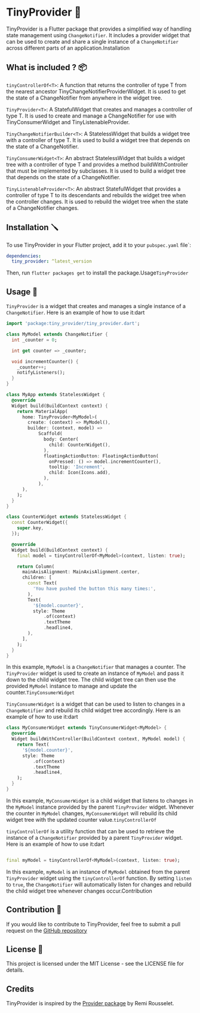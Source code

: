 # TinyProvider 🧩 

TinyProvider is a Flutter package that provides a simplified way of handling state management
using ```ChangeNotifier```. It includes a provider widget that can be used to create and share a single instance of
a ```ChangeNotifier``` across different parts of an application.Installation

## What is included ? 📦 

`tinyControllerOf<T>`: A function that returns the controller of type T from the nearest ancestor
TinyChangeNotifierProviderWidget<T>. It is used to get the state of a ChangeNotifier from anywhere in the widget tree.

`TinyProvider<T>`: A StatefulWidget that creates and manages a controller of type T. It is used to create and manage a
ChangeNotifier for use with TinyConsumerWidget and TinyListenableProvider.

`TinyChangeNotifierBuilder<T>`: A StatelessWidget that builds a widget tree with a controller of type T. It is used to
build a widget tree that depends on the state of a ChangeNotifier.

`TinyConsumerWidget<T>`: An abstract StatelessWidget that builds a widget tree with a controller of type T and provides
a method buildWithController that must be implemented by subclasses. It is used to build a widget tree that depends on
the state of a ChangeNotifier.

`TinyListenableProvider<T>`: An abstract StatefulWidget that provides a controller of type T to its descendants and
rebuilds the widget tree when the controller changes. It is used to rebuild the widget tree when the state of a
ChangeNotifier changes.

## Installation 🪛

To use TinyProvider in your Flutter project, add it to your ```pubspec.yaml``` file`:

```yaml
dependencies:
  tiny_provider: ^latest_version
```

Then, run ```flutter packages get``` to install the package.Usage```TinyProvider```

## Usage 🤖 

```TinyProvider``` is a widget that creates and manages a single instance of a ```ChangeNotifier```. Here is an example
of how to use it:dart

```dart
import 'package:tiny_provider/tiny_provider.dart';

class MyModel extends ChangeNotifier {
  int _counter = 0;

  int get counter => _counter;

  void incrementCounter() {
    _counter++;
    notifyListeners();
  }
}

class MyApp extends StatelessWidget {
  @override
  Widget build(BuildContext context) {
    return MaterialApp(
      home: TinyProvider<MyModel>(
        create: (context) => MyModel(),
        builder: (context, model) =>
            Scaffold(
              body: Center(
                child: CounterWidget(),
              ),
              floatingActionButton: FloatingActionButton(
                onPressed: () => model.incrementCounter(),
                tooltip: 'Increment',
                child: Icon(Icons.add),
              ),
            ),
      ),
    );
  }
}

class CounterWidget extends StatelessWidget {
  const CounterWidget({
    super.key,
  });

  @override
  Widget build(BuildContext context) {
    final model = tinyControllerOf<MyModel>(context, listen: true);

    return Column(
      mainAxisAlignment: MainAxisAlignment.center,
      children: [
        const Text(
          'You have pushed the button this many times:',
        ),
        Text(
          '${model.counter}',
          style: Theme
              .of(context)
              .textTheme
              .headline4,
        ),
      ],
    );
  }
}

```

In this example, ```MyModel``` is a ```ChangeNotifier``` that manages a counter. The ```TinyProvider``` widget is used
to create an instance of ```MyModel``` and pass it down to the child widget tree. The child widget tree can then use the
provided ```MyModel``` instance to manage and update the counter.```TinyConsumerWidget```

```TinyConsumerWidget``` is a widget that can be used to listen to changes in a ```ChangeNotifier``` and rebuild its
child widget tree accordingly. Here is an example of how to use it:dart

```dart
class MyConsumerWidget extends TinyConsumerWidget<MyModel> {
  @override
  Widget buildWithController(BuildContext context, MyModel model) {
    return Text(
      '${model.counter}',
      style: Theme
          .of(context)
          .textTheme
          .headline4,
    );
  }
}
```

In this example, ```MyConsumerWidget``` is a child widget that listens to changes in the ```MyModel``` instance provided
by the parent ```TinyProvider``` widget. Whenever the counter in ```MyModel``` changes, ```MyConsumerWidget``` will
rebuild its child widget tree with the updated counter value.```tinyControllerOf```

```tinyControllerOf``` is a utility function that can be used to retrieve the instance of a ```ChangeNotifier```
provided by a parent ```TinyProvider``` widget. Here is an example of how to use it:dart

```dart

final myModel = tinyControllerOf<MyModel>(context, listen: true);
```

In this example, ```myModel``` is an instance of ```MyModel``` obtained from the parent ```TinyProvider``` widget using
the ```tinyControllerOf``` function. By setting ```listen``` to ```true```, the ```ChangeNotifier``` will automatically
listen for changes and rebuild the child widget tree whenever changes occur.Contribution

## Contribution 🙌 

If you would like to contribute to TinyProvider, feel free to submit a pull request on
the [GitHub repository](https://github.com/GaspardMerten/tiny_provider)

## License 📜

This project is licensed under the MIT License - see the LICENSE file for details.

## Credits

TinyProvider is inspired by the [Provider package](https://pub.dev/packages/provider) by Remi Rousselet.